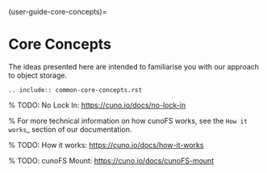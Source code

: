 (user-guide-core-concepts)=

# Core Concepts

The ideas presented here are intended to familiarise you with our approach to object storage.

```{eval-rst}
.. include:: common-core-concepts.rst
```

% TODO: No Lock In: https://cuno.io/docs/no-lock-in

% For more technical information on how cunoFS works, see the `How it works`_ section of our documentation.

% TODO: How it works: https://cuno.io/docs/how-it-works

% TODO: cunoFS Mount: https://cuno.io/docs/cunoFS-mount
